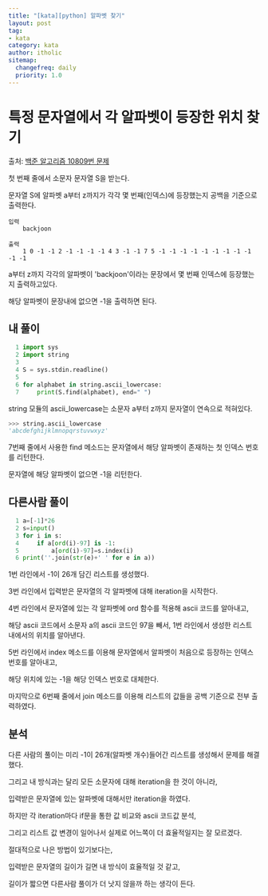 ```yaml
---
title: "[kata][python] 알파벳 찾기"
layout: post
tag:
- kata
category: kata
author: itholic
sitemap:
  changefreq: daily
  priority: 1.0
---
```


# 특정 문자열에서 각 알파벳이 등장한 위치 찾기

출처: <a href="https://www.acmicpc.net/problem/10809" target="_blank">백준 알고리즘 10809번 문제</a>

첫 번째 줄에서 소문자 문자열 S을 받는다.

문자열 S에 알파벳 a부터 z까지가 각각 몇 번째(인덱스)에 등장했는지 공백을 기준으로 출력한다.

```
입력
    backjoon

출력
    1 0 -1 -1 2 -1 -1 -1 -1 4 3 -1 -1 7 5 -1 -1 -1 -1 -1 -1 -1 -1 -1 -1 -1
```    

a부터 z까지 각각의 알파벳이 'backjoon'이라는 문장에서 몇 번째 인덱스에 등장했는지 출력하고있다.

해당 알파벳이 문장내에 없으면 -1을 출력하면 된다.


## 내 풀이

```python
  1 import sys
  2 import string
  3
  4 S = sys.stdin.readline()
  5
  6 for alphabet in string.ascii_lowercase:
  7     print(S.find(alphabet), end=" ")
```

string 모듈의 ascii_lowercase는 소문자 a부터 z까지 문자열이 연속으로 적혀있다.

```python
>>> string.ascii_lowercase
'abcdefghijklmnopqrstuvwxyz'
```

7번째 줄에서 사용한 find 메소드는 문자열에서 해당 알파벳이 존재하는 첫 인덱스 번호를 리턴한다.

문자열에 해당 알파벳이 없으면 -1을 리턴한다.

## 다른사람 풀이

```python
  1 a=[-1]*26
  2 s=input()
  3 for i in s:
  4     if a[ord(i)-97] is -1:
  5         a[ord(i)-97]=s.index(i)
  6 print(''.join(str(e)+' ' for e in a))
```

1번 라인에서 -1이 26개 담긴 리스트를 생성했다.

3번 라인에서 입력받은 문자열의 각 알파벳에 대해 iteration을 시작한다.

4번 라인에서 문자열에 있는 각 알파벳에 ord 함수를 적용해 ascii 코드를 알아내고,

해당 ascii 코드에서 소문자 a의 ascii 코드인 97을 빼서, 1번 라인에서 생성한 리스트 내에서의 위치를 알아낸다.

5번 라인에서 index 메소드를 이용해 문자열에서 알파벳이 처음으로 등장하는 인덱스 번호를 알아내고,

해당 위치에 있는 -1을 해당 인덱스 번호로 대체한다.

마지막으로 6번째 줄에서 join 메소드를 이용해 리스트의 값들을 공백 기준으로 전부 출력하였다.


## 분석

다른 사람의 풀이는 미리 -1이 26개(알파벳 개수)들어간 리스트를 생성해서 문제를 해결했다.

그리고 내 방식과는 달리 모든 소문자에 대해 iteration을 한 것이 아니라,

입력받은 문자열에 있는 알파벳에 대해서만 iteration을 하였다.

하지만 각 iteration마다 if문을 통한 값 비교와 ascii 코드값 분석,

그리고 리스트 값 변경이 일어나서 실제로 어느쪽이 더 효율적일지는 잘 모르겠다.

절대적으로 나은 방법이 있기보다는,

입력받은 문자열의 길이가 길면 내 방식이 효율적일 것 같고,

길이가 짧으면 다른사람 풀이가 더 낫지 않을까 하는 생각이 든다.